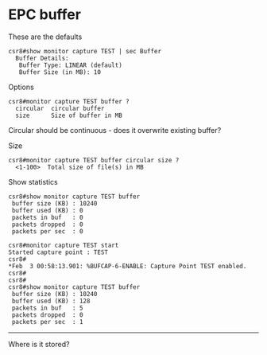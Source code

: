 # EPC buffer

These are the defaults

```
csr8#show monitor capture TEST | sec Buffer
  Buffer Details: 
   Buffer Type: LINEAR (default)
   Buffer Size (in MB): 10
```

Options

```
csr8#monitor capture TEST buffer ?
  circular  circular buffer
  size      Size of buffer in MB
```

Circular should be continuous - does it overwrite existing buffer?


Size

```
csr8#monitor capture TEST buffer circular size ?
  <1-100>  Total size of file(s) in MB
```

Show statistics

```
csr8#show monitor capture TEST buffer 
 buffer size (KB) : 10240
 buffer used (KB) : 0
 packets in buf   : 0
 packets dropped  : 0
 packets per sec  : 0

csr8#monitor capture TEST start            
Started capture point : TEST
csr8#
*Feb  3 00:58:13.901: %BUFCAP-6-ENABLE: Capture Point TEST enabled.
csr8#
csr8#
csr8#show monitor capture TEST buffer 
 buffer size (KB) : 10240
 buffer used (KB) : 128
 packets in buf   : 5
 packets dropped  : 0
 packets per sec  : 1
```

------------

Where is it stored?


